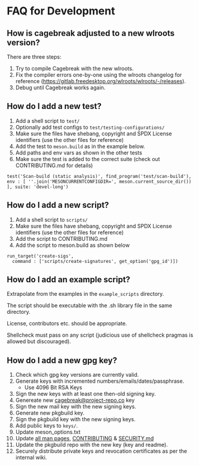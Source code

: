 # FAQ for Development

## How is cagebreak adjusted to a new wlroots version?

There are three steps:

1. Try to compile Cagebreak with the new wlroots.
2. Fix the compiler errors one-by-one using the wlroots
   changelog for reference (https://gitlab.freedesktop.org/wlroots/wlroots/-/releases).
3. Debug until Cagebreak works again.

## How do I add a new test?

1. Add a shell script to `test/`
2. Optionally add test configs to `test/testing-configurations/`
3. Make sure the files have shebang, copyright and SPDX License identifiers
   (use the other files for reference)
4. Add the test to `meson.build` as in the example below.
5. Add paths and env vars as shown in the other tests
6. Make sure the test is added to the correct suite
   (check out CONTRIBUTING.md for details)

```
test('Scan-build (static analysis)', find_program('test/scan-build'), env : [ ''.join('MESONCURRENTCONFIGDIR=', meson.current_source_dir()) ], suite: 'devel-long')
```

## How do I add a new script?

1. Add a shell script to `scripts/`
2. Make sure the files have shebang, copyright and SPDX License identifiers
   (use the other files for reference)
3. Add the script to CONTRIBUTING.md
4. Add the script to meson.build as shown below

```
run_target('create-sigs',
  command : ['scripts/create-signatures', get_option('gpg_id')])
```

## How do I add an example script?

Extrapolate from the examples in the `example_scripts` directory.

The script should be executable with the .sh library file in the same directory.

License, contributors etc. should be appropriate.

Shellcheck must pass on any script (judicious use of shellcheck pragmas is allowed but
discouraged).

## How do I add a new gpg key?

1. Check which gpg key versions are currently valid.
2. Generate keys with incremented numbers/emails/dates/passphrase.
   * Use 4096 Bit RSA Keys
3. Sign the new keys with at least one then-old signing key.
4. Genereate new cagebreak@project-repo.co key
5. Sign the new mail key with the new signing keys.
6. Generate new pkgbuild key.
7. Sign the pkgbuild key with the new signing keys.
8. Add public keys to `keys/`.
9. Update meson_options.txt
10. Update [all man pages](../manuals.md), [CONTRIBUTING](../CONTRIBUTING.md) & [SECURITY.md](../SECURITY.md)
11. Update the pkgbuild repo with the new key (key and readme).
12. Securely distribute private keys and revocation certificates as per the internal wiki.
